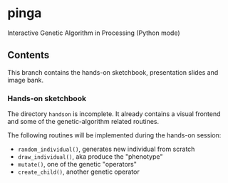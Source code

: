 # pinga

Interactive Genetic Algorithm in Processing (Python mode)


## Contents

This branch contains the hands-on sketchbook, presentation slides and image bank.

### Hands-on sketchbook

The directory `handson` is incomplete. It already contains a visual frontend and some of the genetic-algorithm related routines.

The following routines will be implemented during the hands-on session:

  - `random_individual()`, generates new individual from scratch
  - `draw_individual()`, aka produce the "phenotype"
  - `mutate()`, one of the genetic "operators"
  - `create_child()`, another genetic operator
